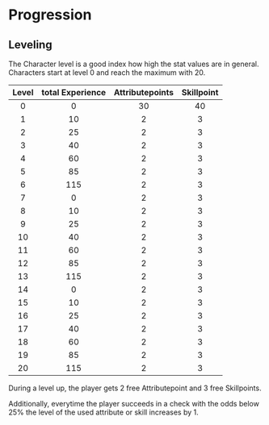 # Progression

## Leveling

The Character level is a good index how high the stat values are in general.
Characters start at level 0 and reach the maximum with 20.

| Level | total Experience | Attributepoints | Skillpoint |
|:-----:|:----------------:|:---------------:|:----------:|
|   0   |       0          |   30            |     40     |
|   1   |       10         |   2             |     3      |
|   2   |       25         |   2             |     3      |
|   3   |       40         |   2             |     3      |
|   4   |       60         |   2             |     3      |
|   5   |       85         |   2             |     3      |
|   6   |       115        |   2             |     3      |
|   7   |       0          |   2             |     3      |
|   8   |       10         |   2             |     3      |
|   9   |       25         |   2             |     3      |
|  10   |       40         |   2             |     3      |
|  11   |       60         |   2             |     3      |
|  12   |       85         |   2             |     3      |
|  13   |       115        |   2             |     3      |
|  14   |       0          |   2             |     3      |
|  15   |       10         |   2             |     3      |
|  16   |       25         |   2             |     3      |
|  17   |       40         |   2             |     3      |
|  18   |       60         |   2             |     3      |
|  19   |       85         |   2             |     3      |
|  20   |       115        |   2             |     3      |


During a level up, the player gets 2 free Attributepoint and 3 free Skillpoints.

Additionally, everytime the player succeeds in a check with the odds below 25% the level of the used attribute or skill increases by 1.



